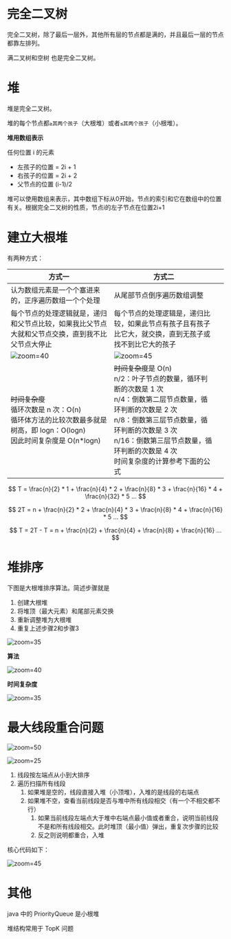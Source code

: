 # 完全二叉树

完全二叉树，除了最后一层外，其他所有层的节点都是满的，并且最后一层的节点都靠左排列。

满二叉树和空树 也是完全二叉树。

# 堆

堆是完全二叉树。

堆的每个节点都`≥其两个孩子`（大根堆）或者`≤其两个孩子`（小根堆）。

**堆用数组表示**

任何位置 i 的元素
- 左孩子的位置 = 2i + 1
- 右孩子的位置 = 2i + 2
- 父节点的位置 (i-1)/2

堆可以使用数组来表示，其中数组下标从0开始，节点的索引和它在数组中的位置有关。根据完全二叉树的性质，节点i的左子节点在位置2i+1

# 建立大根堆

有两种方式：

| **方式一**                                                   | **方式二**                                                   |      |
| ------------------------------------------------------------ | ------------------------------------------------------------ | ---- |
| 认为数组元素是一个个塞进来的，正序遍历数组一个个处理         | 从尾部节点倒序遍历数组调整                                   |      |
| 每个节点的处理逻辑就是，递归和父节点比较，如果我比父节点大就和父节点交换，直到我不比父节点大停止 | 每个节点的处理逻辑是，递归比较，如果此节点有孩子且有孩子比它大，就交换，直到无孩子或找不到比它大的孩子 |      |
| ![zoom=40](32e94dc4a04e7b05fdaf53d91c587a18.png) | ![zoom=45](2cd4f9c410b2a7613c1d46114aedf19d.png) |      |
| ~~时间复杂度~~<br />循环次数是 n 次：O(n)<br />循环体方法的比较次数最多就是树高，即 logn：O(logn)<br />因此时间复杂度是 O(n*logn) | ~~时间复杂度~~是 O(n)<br />n/2：叶子节点的数量，循环判断的次数是 1 次<br />n/4：倒数第二层节点数量，循环判断的次数是 2 次<br />n/8：倒数第三层节点数量，循环判断的次数是 3 次<br />n/16：倒数第三层节点数量，循环判断的次数是 4 次<br />时间复杂度的计算参考下面的公式 |      |

$$
T = \frac{n}{2} * 1 + \frac{n}{4} * 2 + \frac{n}{8} * 3 + \frac{n}{16} * 4 + \frac{n}{32} * 5 ...
$$

$$
2T = n + \frac{n}{2} * 2 + \frac{n}{4} * 3 + \frac{n}{8} * 4 + \frac{n}{16} * 5 ...
$$

$$
T = 2T - T = n + \frac{n}{2} + \frac{n}{4} + \frac{n}{8} + \frac{n}{16} ...
$$

# 堆排序

下图是大根堆排序算法。简述步骤就是

1. 创建大根堆
2. 将堆顶（最大元素）和尾部元素交换
3. 重新调整堆为大根堆
4. 重复上述步骤2和步骤3

![zoom=35](402de251303df3073822224bb9451e62.png)

**算法**

![zoom=40](c5b314cff7f455b39d533c15cb59ef47.png)

**时间复杂度**

![zoom=35](65e79327806151b88fe38269ed74e201.png)

# 最大线段重合问题

![zoom=50](323e2000909adf011c54555ef5c40c9b.png)

![zoom=25](f24fea8dd084fcaad6a66b1d2100e9a6.png)

1. 线段按左端点从小到大排序
2. 遍历扫描所有线段
    1. 如果堆是空的，线段直接入堆（小顶堆），入堆的是线段的右端点
    2. 如果堆不空，查看当前线段是否与堆中所有线段相交（有一个不相交都不行）
        1. 如果当前线段左端点大于堆中右端点最小值或者重合，说明当前线段不是和所有线段相交。此时堆顶（最小值）弹出，重复次步骤的比较
        2. 反之则说明都重合，入堆

核心代码如下：

![zoom=45](6b04c00cbb7e4ab2f163c5859db3e7b2.png)

# 其他

java 中的 PriorityQueue 是小根堆

堆结构常用于 TopK 问题
